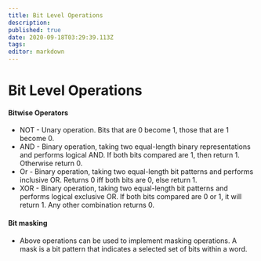 ```yaml
---
title: Bit Level Operations
description: 
published: true
date: 2020-09-18T03:29:39.113Z
tags: 
editor: markdown
---
```


# Bit Level Operations


#### Bitwise Operators

* NOT - Unary operation. Bits that are 0 become 1, those that are 1 become 0.
* AND - Binary operation, taking two equal-length binary representations and performs logical AND. If both bits compared are 1, then return 1. Otherwise return 0. 
* Or - Binary operation, taking two equal-length bit patterns and performs inclusive OR. Returns 0 iff both bits are 0, else return 1.
* XOR - Binary operation, taking two equal-length bit patterns and performs logical exclusive OR. If both bits compared are 0 or 1, it will return 1. Any other combination returns 0.
#### Bit masking
* Above operations can be used to implement masking operations. A mask is a bit pattern that indicates a selected set of bits within a word.
